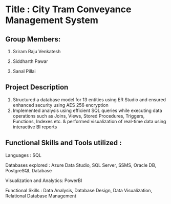 # **Title : City Tram Conveyance Management System**

## **Group Members:**

1. Sriram Raju Venkatesh

2. Siddharth Pawar

3. Sanal Pillai


## **Project Description**
1. Structured a database model for 13 entities using ER Studio and ensured enhanced security using AES 256 encryption
2. Implemented analysis using efficient SQL queries while executing data operations such as Joins, Views, Stored Procedures, Triggers, Functions, Indexes etc. & performed visualization of real-time data using interactive BI reports

## **Functional Skills and Tools utilized** :

Languages : SQL

Databases explored : Azure Data Studio, SQL Server, SSMS, Oracle DB, PostgreSQL Database

Visualization and Analytics: PowerBI

Functional Skills : Data Analysis, Database Design, Data Visualization, Relational Database Management
